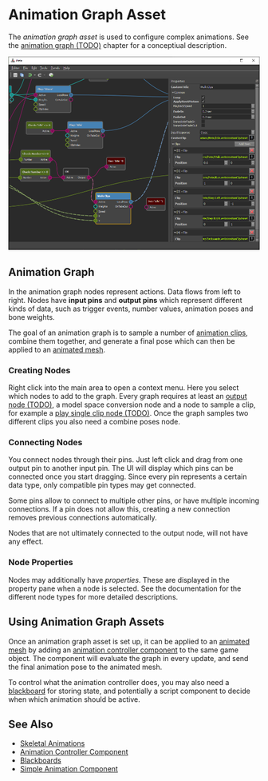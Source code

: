 # Animation Graph Asset

The *animation graph asset* is used to configure complex animations. See the [animation graph (TODO)](animation-graph-overview.md) chapter for a conceptiual description.

<!-- PAGE IS TODO -->
<!-- TODO: IMAGE IS OUTDATED -->

![Animation Graph Asset](media/anim-controller-asset.png)

## Animation Graph

In the animation graph nodes represent actions. Data flows from left to right. Nodes have **input pins** and **output pins** which represent different kinds of data, such as trigger events, number values, animation poses and bone weights.

The goal of an animation graph is to sample a number of [animation clips](../animation-clip-asset.md), combine them together, and generate a final pose which can then be applied to an [animated mesh](../animated-mesh-component.md).

### Creating Nodes

<!-- TODO: TEXT IS OUTDATED -->

Right click into the main area to open a context menu. Here you select which nodes to add to the graph. Every graph requires at least an [output node (TODO)](anim-nodes-output.md), a model space conversion node and a node to sample a clip, for example a [play single clip node (TODO)](anim-nodes-playclip.md). Once the graph samples two different clips you also need a combine poses node.

### Connecting Nodes

You connect nodes through their pins. Just left click and drag from one output pin to another input pin. The UI will display which pins can be connected once you start dragging. Since every pin represents a certain data type, only compatible pin types may get connected.

Some pins allow to connect to multiple other pins, or have multiple incoming connections. If a pin does not allow this, creating a new connection removes previous connections automatically.

Nodes that are not ultimately connected to the output node, will not have any effect.

### Node Properties

Nodes may additionally have *properties*. These are displayed in the property pane when a node is selected. See the documentation for the different node types for more detailed descriptions.

## Using Animation Graph Assets

Once an animation graph asset is set up, it can be applied to an [animated mesh](../animated-mesh-component.md) by adding an [animation controller component](animation-controller-component.md) to the same game object. The component will evaluate the graph in every update, and send the final animation pose to the animated mesh.

To control what the animation controller does, you may also need a [blackboard](../../../Miscellaneous/blackboards.md) for storing state, and potentially a script component to decide when which animation should be active.

## See Also


* [Skeletal Animations](../skeletal-animation-overview.md)
* [Animation Controller Component](animation-controller-component.md)
* [Blackboards](../../../Miscellaneous/blackboards.md)
* [Simple Animation Component](../simple-animation-component.md)
